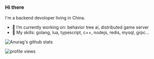 ### Hi there

<!--
**billyplus/billyplus** is a ✨ _special_ ✨ repository because its `README.md` (this file) appears on your GitHub profile.

Here are some ideas to get you started:

- 🔭 I’m currently working on ...
- 🌱 I’m currently learning ...
- 👯 I’m looking to collaborate on ...
- 🤔 I’m looking for help with ...
- 💬 Ask me about ...
- 📫 How to reach me: ...
- 😄 Pronouns: ...
- ⚡ Fun fact: ...
-->

I'm a backend devoloper living in China.

- 🔭 I’m currently working on: behavior tree ai, distributed game server
- 🌱 My skills: golang, lua, typescript, c++, nodejs, redis, mysql, grpc...

![Anurag's github stats](https://github-readme-stats.vercel.app/api?username=billyplus&count_private=true&show_icons=true&hide=contribs)

![profile views](https://visitor-badge.glitch.me/badge?page_id=me.ybilly.com)

<!--
![Top Langs](https://github-readme-stats.vercel.app/api/top-langs/?username=billyplus&layout=compact)
-->
